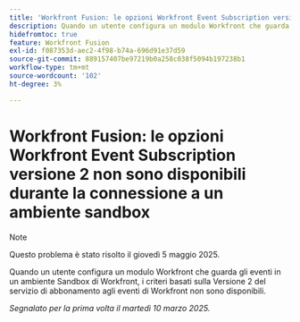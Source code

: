 ```yaml
---
title: 'Workfront Fusion: le opzioni Workfront Event Subscription versione 2 non sono disponibili durante la connessione a un ambiente sandbox'
description: Quando un utente configura un modulo Workfront che guarda gli eventi in un ambiente Sandbox di Workfront, i criteri basati sulla Versione 2 del servizio di abbonamento agli eventi di Workfront non sono disponibili.
hidefromtoc: true
feature: Workfront Fusion
exl-id: f087353d-aec2-4f98-b74a-696d91e37d59
source-git-commit: 889157407be97219b0a258c038f5094b197238b1
workflow-type: tm+mt
source-wordcount: '102'
ht-degree: 3%

---
```


# Workfront Fusion: le opzioni Workfront Event Subscription versione 2 non sono disponibili durante la connessione a un ambiente sandbox

>[!NOTE]
>
>Questo problema è stato risolto il giovedì 5 maggio 2025.

Quando un utente configura un modulo Workfront che guarda gli eventi in un ambiente Sandbox di Workfront, i criteri basati sulla Versione 2 del servizio di abbonamento agli eventi di Workfront non sono disponibili.

_Segnalato per la prima volta il martedì 10 marzo 2025._
